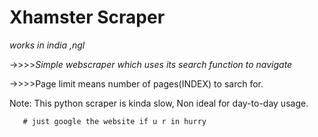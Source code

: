 # **Xhamster Scraper**
*works in india ,ngl*

->>>>*Simple webscraper which uses its search function to navigate*

->>>>Page limit means number of pages(INDEX) to sarch for.

Note: 
     This python scraper is kinda slow, Non ideal for day-to-day usage.

	   # just google the website if u r in hurry
		

 
